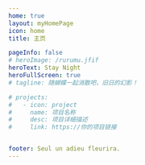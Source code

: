 ```yaml
---
home: true
layout: myHomePage
icon: home
title: 主页

pageInfo: false
# heroImage: /rurumu.jfif
heroText: Stay Night
heroFullScreen: true
# tagline: 随蝴蝶一起消散吧，旧日的幻影！

# projects:
#   - icon: project
#     name: 项目名称
#     desc: 项目详细描述
#     link: https://你的项目链接


footer: Seul un adieu fleurira.
---
```


